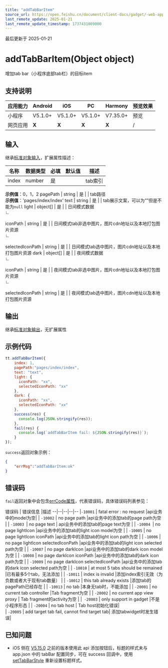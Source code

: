 ```yaml
---
title: "addTabBarItem"
source_url: https://open.feishu.cn/document/client-docs/gadget/-web-app-api/interface/tab-bar/addtabbaritem
last_remote_update: 2025-01-21
last_remote_update_timestamp: 1737431009000
---
```

最后更新于 2025-01-21

# 	addTabBarItem(Object object)

增加tab bar（小程序底部tab栏）的目标item

## 支持说明

应用能力 | Android | iOS | PC | Harmony | 预览效果
--- | --- | --- | --- | --- | ---
小程序 | V5.1.0+ | V5.1.0+ | V5.1.0+ | V7.35.0+ | 预览
网页应用 | **X** | **X** | **X** | **X** | /

## 输入

继承[标准对象输入](https://open.feishu.cn/document/uYjL24iN/ukzNy4SO3IjL5cjM)，扩展属性描述：

名称 | 数据类型 | 必填 | 默认值 | 描述
--- | --- | --- | --- | ---
index | number | 是 |  | tab索引  
**示例值**：0，1，2
pagePath | string | 是 |  | tab路径  
**示例值**：'pages/index/index'
text | string | 是 |  | tab展示文案，可以为“”但是不能为`null`
light | object[] | 是 |  | 日间模式数据
&emsp;  
                    ∟  
                &nbsp;  
                    iconPath | string | 是 |  | 日间模式tab非选中图片，图片cdn地址以及本地打包图片资源
&emsp;  
                    ∟  
                &nbsp;  
                    selectedIconPath | string | 是 |  | 日间模式tab选中图片，图片cdn地址以及本地打包图片资源
dark | object[] | 是 |  | 夜间模式数据
&emsp;  
                    ∟  
                &nbsp;  
                    iconPath | string | 是 |  | 夜间模式tab非选中图片，图片cdn地址以及本地打包图片资源
&emsp;  
                    ∟  
                &nbsp;  
                    selectedIconPath | string | 是 |  | 夜间模式tab选中图片，图片cdn地址以及本地打包图片资源

## 输出

继承[标准对象输出](https://open.feishu.cn/document/uYjL24iN/ukzNy4SO3IjL5cjM#8c92acb8)，无扩展属性

## 示例代码

```js
tt.addTabBarItem({
    index: 1, 
    pagePath:"pages/index/index", 
    text: "text", 
    light: {
      iconPath: "xx", 
      selectedIconPath: "xx" 
    },
    dark: {
      iconPath: "xx", 
      selectedIconPath: "xx" 
    },
    success(res) {
      console.log(JSON.stringify(res));
    },
    fail(res) {
      console.log(`addTabBarItem fail: ${JSON.stringify(res)}`);
    }
});
```

`success`返回对象示例：
```json
{
	"errMsg":"addTabBarItem:ok"
}
```

## 错误码
`fail`返回对象中会包含[errCode属性](https://open.feishu.cn/document/uYjL24iN/ukzNy4SO3IjL5cjM#a825f4c8)，代表错误码，具体错误码列表参见：

错误码 | 错误信息 |描述
--|--|--|--|--
|`-10001` | fatal error : no request  |api业务中的model为空|
| `-10002` | no page path |api业务中的添加tab的page path为空                |
| `-10003 `| no page text                                | api业务中的添加tab的page text为空                |
| `-10004 `| no page lightIcon                           |api业务中的添加tab的light icon model为空         |
| `-10005` | no page lightIcon iconPath                  |api业务中的添加tab的light icon path为空          |
| `-10006` | no page lightIcon selectedIconPath          |api业务中的添加tab的light icon selected path为空 |
| `-10007` | no page darkIcon                            |api业务中的添加tab的dark icon model为空          |
| `-10008` | no page darkIcon iconPath                   |api业务中的添加tab的dark icon path为空           |
| `-10009` | no page darkIcon selectedIconPath           |api业务中的添加tab的dark icon selected path为空  |
| `-10010` | at most 5 tabs should be remained           |已有最多5个tab，无法添加                          |
| `-10011` | index is invalid                            |添加index索引无效（为负数或者大于现有tab数量）             |
| `-10012` | this tab already exists                     |添加tab的pagePath已经存在                      |
| `-10013` | no tab                                      |本身无tab时，不能添加                            |
| `-20001` | no current tab controller                   |Tab fragment为空                          |
| `-20002` | no current app view proxy                   | Tab fragment的activity为空                 |
|` -20003` | only support in gadget                      |不是小程序形态 |
| `-20004` | no tab host                                 | Tab host初始化错误|                          
| `-20005` | add target tab fail, cannot find target tab| 添加tabwidget时发生错误|

## 已知问题

- iOS 侧在 [V5.15.0](https://open.feishu.cn/document/uYjL24iN/uAjMuAjMuAjM/version-compatibility) 之前的版本使用此 api 添加按钮后，标题的样式未与 app.json 中的 tabBar 配置同步，可在 success 回调中，使用 [setTabBarStyle](https://open.feishu.cn/document/uYjL24iN/uITN04iM1QjLyUDN) 重新设置标题样式。
